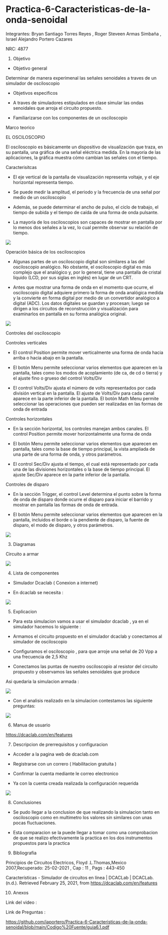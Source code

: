 # Practica-6-Caracteristicas-de-la-onda-senoidal
Integrantes: Bryan Santiago Torres Reyes , Roger Steveen Armas Simbaña , Israel Alejandro Portero Cazares

NRC: 4877

1.  Objetivo

*  Objetivo general

Determinar de manera experimenal las señales senoidales a traves de  un simulador de osciloscopio

*  Objetivos especificos

-  A traves de simuladores estipulados  en clase  simular las ondas  senoidales que arroja el circuito propuesto.

-  Familiarizarse con los componentes de un osciloscopio

Marco teorico

EL OSCILOSCOPIO

El osciloscopio es básicamente un dispositivo de visualización que traza, en su pantalla, una
gráfica de una señal eléctrica medida. En la mayoría de las aplicaciones, la gráfica muestra cómo
cambian las señales con el tiempo.

Caracterisitcas

*  El eje vertical de la pantalla de visualización representa voltaje,
y el eje horizontal representa tiempo.

*  Se puede medir la amplitud, el periodo y la frecuencia
de una señal por medio de un osciloscopio


*  Además, se puede determinar el ancho de pulso, el ciclo de
trabajo, el tiempo de subida y el tiempo de caída de una forma de onda pulsante.

*  La mayoría de los
osciloscopios son capaces de mostrar en pantalla por lo menos dos señales a la vez, lo cual permite
observar su relación de tiempo.

![](https://github.com/iaportero/Practica-6-Caracteristicas-de-la-onda-senoidal/blob/main/Imagenes/im%201.png)

Operación básica de los osciloscopios

*  Algunas partes de un osciloscopio digital
son similares a las del osciloscopio analógico. No obstante, el osciloscopio digital es más complejo
que el analógico y, por lo general, tiene una pantalla de cristal líquido (LCD, por sus siglas
en inglés) en lugar de un CRT.


*  Antes que mostrar una forma de onda en el momento que ocurre,
el osciloscopio digital adquiere primero la forma de onda analógica medida y la convierte en forma
digital por medio de un convertidor analógico a digital (ADC). Los datos digitales se guardan
y procesan; luego se dirigen a los circuitos de reconstrucción y visualización para examinarlos en
pantalla en su forma analógica original.


![](https://github.com/iaportero/Practica-6-Caracteristicas-de-la-onda-senoidal/blob/main/Imagenes/im%202.png)


Controles del osciloscopio

Controles verticales

*  El control Position permite mover verticalmente
una forma de onda hacia arriba o hacia abajo en la pantalla.

*  El botón Menu permite
seleccionar varios elementos que aparecen en la pantalla, tales como los modos de acoplamiento
(de ca, de cd o tierra) y el ajuste fino o grueso del control Volts/Div

*  El control Volts/Div ajusta el número de volts representados por cada división vertical
en la pantalla. El ajuste de Volts/Div para cada canal aparece en la parte inferior de la pantalla. El
botón Math Menu permite seleccionar las operaciones que pueden ser realizadas en las formas de
onda de entrada

Controles horizontales

*  En la sección horizontal, los controles manejan ambos canales. El
control Position permite mover horizontalmente una forma de onda

*  El botón Menu permite seleccionar varios elementos que aparecen en pantalla,
tales como la base de tiempo principal, la vista ampliada de una parte de una forma de onda,
y otros parámetros.

*  El control Sec/Div ajusta el tiempo, el cual está representado por cada una de
las divisiones horizontales o la base de tiempo principal. El ajuste Sec/Div aparece en la parte inferior
de la pantalla.

Controles de disparo

*  En la sección Trigger, el control Level determina el punto sobre la forma
de onda de disparo donde ocurre el disparo para iniciar el barrido y mostrar en pantalla las
formas de onda de entrada.

*  El botón Menu permite seleccionar varios elementos que aparecen en
la pantalla, incluidos el borde o la pendiente de disparo, la fuente de disparo, el modo de disparo,
y otros parámetros.

![](https://www.monografias.com/trabajos105/tutorial-osciloscopio-agilent-54622a/img1.png)


3. Diagramas 

Circuito a armar

![](https://github.com/iaportero/Practica-6-Caracteristicas-de-la-onda-senoidal/blob/main/Imagenes/im%203.png)


4. Lista de componentes

*  Simulador  Dcaclab ( Conexion a internet)

*  En  dcaclab se necesita :

![](https://github.com/iaportero/Practica-6-Caracteristicas-de-la-onda-senoidal/blob/main/Imagenes/im4.png)

5.  Explicacion

*  Para esta simulacion vamos a usar el simulador dcaclab  , ya en el simulador hacemos lo siguiente :

*  Armamos el circuito propuesto en el simulador dcaclab y  conectamos al simulador de osciloscopio

*  Configuramos el osciloscopio , para que  arroje una señal de 20  Vpp a una frecuencia de   2,5 Khz

*  Conectamos las puntas de  nuestro osciloscopio al resistor del circuito propuesto  y observamos las señales senoidales que produce

Asi quedaria la simulacion armada :

![](https://github.com/iaportero/Practica-6-Caracteristicas-de-la-onda-senoidal/blob/main/Imagenes/WhatsApp%20Image%202021-02-25%20at%2022.03.44.jpeg)


*  Con el analisis realizado en la simulacion contestamos las siguiente  preguntas:

![](https://github.com/iaportero/Practica-6-Caracteristicas-de-la-onda-senoidal/blob/main/Imagenes/im%208.png)


6.  Manua de usuario

https://dcaclab.com/en/features

7.  Descripcion de prerrequisitos y configuracion


*  Acceder a la pagina web de   dcaclab.com

*  Registrarse con un correro  ( Habilitacion gratuita )

*  Confirmar la cuenta mediante le correo electronico

*  Ya con la cuenta creada realizada la configuración requerida

![](https://github.com/iaportero/Practica-6-Caracteristicas-de-la-onda-senoidal/blob/main/Imagenes/im%205.png)


8.  Conclusiones 

*  Se pudo llegar a la conclusion de que realizando la simulacion tanto en osciloscopio como en multimetro los valores  sin similares con unas pocas fluctuaciones.

* Esta comparacion se la puede llegar a tomar como una  comprobacion de que  se realizo efectivamente la practica en los dos instrumentos propuestos para la practica


9.  Bibliografia

Principios de Circuitos Electricos, Floyd .L.Thomas,Mexico 2007,Recuperado: 25-02-2021 ,  Cap : 11 , Pags :  443-450


Características - Simulador de circuitos en línea | DCACLab | DCACLab. (n.d.). Retrieved February 25, 2021, from https://dcaclab.com/en/features


10. Anexos 

Link del video : 

Link de Preguntas :

https://github.com/iaportero/Practica-6-Caracteristicas-de-la-onda-senoidal/blob/main/Codigo%20Fuente/guia6.1.pdf










